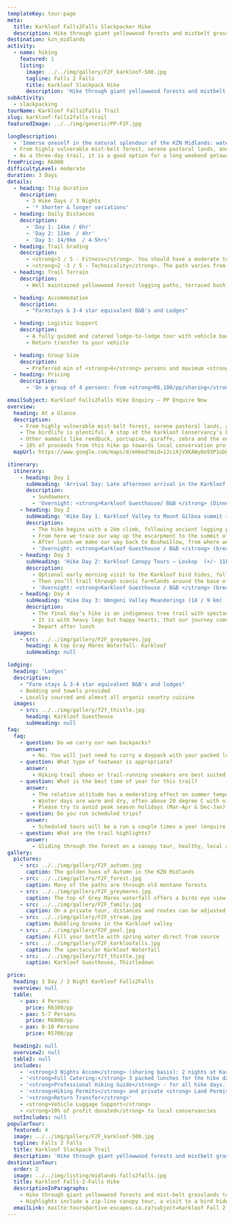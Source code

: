 ```yaml
---
templateKey: tour-page
meta:
  title: Karkloof Falls2Falls Slackpacker Hike
  description: Hike through giant yellowwood forests and mistbelt grasslands to the forgotten falls of the Karkloof, on our 3 day Midlands Slackpacking Hike.
destination: kzn_midlands
activity:
  - name: hiking
    featured: 1
    listing:
      image: ../../img/gallery/F2F_karkloof-500.jpg
      tagline: Falls 2 Falls
      title: Karkloof Slackpack Hike
      description: 'Hike through giant yellowwood forests and mistbelt grasslands to the forgotten falls of the Karkloof, on our 3 day Midlands Slackpacker. The Falls2Falls is a fully catered, luggage-supported trail encompassing some of the least discovered parts of Midlands countryside'
subActivity:
  - slackpacking
tourName: Karkloof Falls2Falls Trail
slug: karkloof-falls2falls-trail
featuredImage: ../../img/generic/PP-F2F.jpg

longDescription:
  - 'Immerse oneself in the natural splendour of the KZN Midlands: waterfalls, spectacular escarpment views, or ziplining through the forest canopy. This guided hike provides contrasting scenery with new surprises each day.'
  - From highly vulnerable mist-belt forest, serene pastoral lands, and indigenous bushveld tree trails overlooking the mighty Umngeni gorge, you will be amazed at what the KZN Midlands has to offer.
  - As a three-day trail, it is a good option for a long weekend getaway, and brings an active offering to the Midlands Meander Route.
fromPricing: R6000
difficultyLevel: moderate
duration: 3 Days
details:
  - heading: Trip Duration
    description:
      - 3 Hike Days / 3 Nights
      - '* Shorter & longer variations'
  - heading: Daily Distances
    description:
      - 'Day 1: 14km / 6hr'
      - 'Day 2: 11km  / 4hr'
      - 'Day 3: 14/9km  / 4-5hrs'
  - heading: Trail Grading
    description:
      - <strong>3 / 5 - Fitness</strong>. You should have a moderate to good overall fitness
      - <strong>2 -3 / 5 - Technicality</strong>. The path varies from well-maintained forest paths to fainter farmland and grassy trails
  - heading: Trail Terrain
    description:
      - Well maintained yellowwood forest logging paths, terraced bush paths, open grass and farm land

  - heading: Accommodation
    description:
      - "Farmstays & 3-4 star equivalent B&B's and Lodges"

  - heading: Logistic Support
    description:
      - A fully guided and catered lodge-to-lodge tour with vehicle back-up and daily luggage transfers
      - Return transfer to your vehicle

  - heading: Group Size
    description:
      - Preferred min of <strong>4</strong> persons and maximum <strong>10 </strong>persons / per group
  - heading: Pricing
    description:
      - 'On a group of 4 persons: from <strong>R6,100/pp/sharing</strong>'

emailSubject: Karkloof Falls2Falls Hike Enquiry – PP Enquire Now
overview:
  heading: At a Glance
  description:
    - From highly vulnerable mist-belt forest, serene pastoral lands, and indigenous bushveld tree trails overlooking the mighty Umgeni valley gorge, you will be amazed at what diversity the KZN Midlands has to offer.
    - The birdlife is plentiful. A stop at the Karkloof Conservancy’s bird hide makes for a peaceful coffee break and an opportunity to tick off all three of South Africa’s cranes including the very rare Wattled Crane.
    - Other mammals like reedbuck, porcupine, giraffe, zebra and the endangered samango monkey, all share their hide-outs in the beautiful Karkloof valley.
    - 10% of proceeds from this hike go towards local conservation projects.
  mapUrl: https://www.google.com/maps/d/embed?mid=1JciXjVXKAWy8e93P1oDgDmE9bBqtFz2x&usp=en

itinerary:
  itinerary:
    - heading: Day 1
      subHeading: 'Arrival Day: Late afternoon arrival in the Karkloof'
      description:
        - Sundowners
        - 'Overnight: <strong>Karkloof Guesthouse/ B&B </strong> (Dinner)'
    - heading: Day 2
      subHeading: 'Hike Day 1: Karkloof Valley to Mount Gilboa summit – Bushwillow (14km /850m ascent/ 6hrs)'
      description:
        - The hike begins with a 2km climb, following ancient logging paths through the second largest indigenous forest in South Africa. This special place is home to duiker, Samango monkeys and the rare Karkloof Blue butterfly.
        - From here we trace our way up the escarpment to the summit of Mt Gilboa (the highest point of the Karkloof range at 1768m). We then snake our way through indigenous forest and pristine grasslands to Gray Mare’s Falls for a picnic lunch with tremendous views overlooking the 900ha Karkloof Nature reserve.
        - After lunch we make our way back to Bushwillow, from where we will return by vehicle to our first night’s accommodation.
        - 'Overnight: <strong>Karkloof Guesthouse / B&B </strong> (breakfast, packed lunch, dinner)'
    - heading: Day 3
      subHeading: 'Hike Day 2: Karkloof Canopy Tours – Loskop  (+/- 11km / 265m ascent/ 4hrs)'
      description:
        - Optional early morning visit to the Karkloof bird hides, followed by a hearty breakfast at your guesthouse. After breakfast, we will head off to the Karkloof Canopy Tours to glide through the forest along a series of ziplines.
        - Then you’ll trail through scenic farmlands around the base of Loskop mountain, and make your way to the last overnight stop, in time for high-tea.
        - 'Overnight: <strong>Karkloof Guesthouse / B&B </strong> (breakfast, packed lunch, dinner)'
    - heading: Day 4
      subHeading: 'Hike Day 3: Umngeni Valley Meanderings (14 / 9 km) '
      description:
        - The final day’s hike is an indigenous tree trail with spectacular views overlooking the mighty uMngeni gorge below. uMngeni Valley is home to giraffe, zebra, antelope and 270 species of birds.
        - It is with heavy legs but happy hearts, that our journey comes to an end overlooking the cascading waters of the iconic Howick Falls.
        - Depart after lunch
  images:
    - src: ../../img/gallery/F2F_greymares.jpg
      heading: A top Gray Mares Waterfall- Karkloof
      subHeading: null

lodging:
  heading: 'Lodges'
  description:
    - "Farm stays & 3-4 star equivalent B&B's and lodges"
    - Bedding and towels provided
    - Locally sourced and almost all organic country cuisine
  images:
    - src: ../../img/gallery/f2f_thistle.jpg
      heading: Karkloof Guesthouse
      subHeading: null
faq:
  faq:
    - question: Do we carry our own backpacks?
      answer:
        - No. You will just need to carry a daypack with your packed lunch, water and supplies for the day. Your overnight bags will be transferred by vehicle from lodge to lodge.
    - question: What type of footwear is appropriate?
      answer:
        - Hiking trail shoes or trail-running sneakers are best suited for this trail.
    - question: What is the best time of year for this trail?
      answer:
        - The relative altitude has a moderating effect on summer temperature with day time temperatures seldom exceeding 30 degrees C. Summer nights can be cool > 15 degrees C. The rainy season is in Summer ( November to February).
        - Winter days are warm and dry, often above 20 degree C with night temperatures 1-10 Degrees C. Occasionally there is a small scattering of snow in surrounding higher altitude areas
        - Please try to avoid peak season holidays (Mar-Apr & Dec-Jan) as the lodges have to give priority to long-stay bookings over such times. Autumn and Spring are great times of year for the Midlands.
    - question: Do you run scheduled trips?
      answer:
        - Scheduled tours will be a run a couple times a year (enquire regarding dates) otherwise private trips also available - date/ avail permitting.
    - question: What are the trail highlights?
      answer:
        - Gliding through the forest on a canopy tour, healthy, local and ethically sourced country cuisine, dramatic views of the Karkloof valley, hidden waterfalls, world-class bird hides with a chance to spot rare and specials like the Wattled Crane, Midlands Dwarf chameleon, Karkloof Blue butterfly and Samango monkey, plenty of viewpoints for picnic lunches.
gallery:
  pictures:
    - src: ../../img/gallery/F2F_autumn.jpg
      caption: The golden hues of Autumn in the KZN Midlands
    - src: ../../img/gallery/F2F_forest.jpg
      caption: Many of the paths are through old montane forests
    - src: ../../img/gallery/F2F_greymares.jpg
      caption: The top of Grey Mares waterfall offers a birds eye view across the Karkloof
    - src: ../../img/gallery/F2F_family.jpg
      caption: On a private tour, distances and routes can be adjusted to suite a younger family
    - src: ../../img/gallery/F2F_stream.jpg
      caption: Bubbling brooks in the Karkloof valley
    - src: ../../img/gallery/F2F_pool.jpg
      caption: Fill your bottle with spring water direct from source
    - src: ../../img/gallery/F2F_karkloofalls.jpg
      caption: The spectacular Karkloof Waterfall
    - src: ../../img/gallery/f2f_thistle.jpg
      caption: Karkloof Guesthouse, Thistledown

price:
  heading: 3 Day / 3 Night Karkloof Falls2Falls
  overview: null
  table:
    - pax: 4 Persons
      price: R6300/pp
    - pax: 5-7 Persons
      price: R6000/pp
    - pax: 8-10 Persons
      price: R5700/pp

  heading2: null
  overview2: null
  table2: null
  includes:
    - '<strong>3 Nights Accom</strong> (sharing basis): 2 nights at Karkloof lodgings (twin rooms/double room with communal bathrooms and ensuite bathroom) & 1 night at a country Lodge (twin ensuite rooms)'
    - '<strong>Full Catering:</strong> 3 packed lunches for the hike days, 3 dinners and 3 breakfasts '
    - '<strong>Professional Hiking Guide</strong> - for all hike days. FGASA qualified to explore the fauna and fauna with you'
    - '<strong>Hiking Permits</strong> and private <strong> Land Permissions</strong> for the 3 hike days '
    - '<strong>Return Transfer</strong>'
    - <strong>Vehicle Luggage Support</strong>
    - <strong>10% of profit donated</strong> to local conservancies
  notIncludes: null
popularTour:
  featured: 4
  image: ../../img/gallery/F2F_karkloof-500.jpg
  tagline: Falls 2 Falls
  title: Karkloof Slackpack Trail
  description: 'Hike through giant yellowwood forests and mistbelt grasslands to the forgotten falls of the Karkloof, on our 3 day Midlands Slackpacker. The Falls2Falls is a fully catered, luggage-supported trail encompassing some of the least discovered parts of Midlands countryside.'
destinationTour:
  order: 2
  image: ../../img/listing/midlands-falls2falls.jpg
  title: Karkloof Falls-2-Falls Hike
  descriptionInParagraphs:
    - Hike through giant yellowwood forests and mist-belt grasslands to the forgotten falls of the Karkloof, on our 3 day fully catered and supported Midlands Slackpacker.
    - Highlights include a zip-line canopy tour, a visit to a bird hide with the chance to spot the critically-endangered Wattled Crane, and an indigenous tree trail. Enjoy abundant wildlife including antelope, wildebeest and endemic bird sightings.
  emailLink: mailto:tours@active-escapes.co.za?subject=Karkloof Fall 2 Falls – KZN Midlands Destination Listing
---
```

